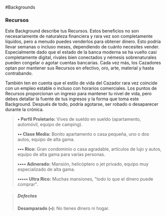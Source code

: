 #Backgrounds 

### Recursos

Este Background describe tus Recursos. Estos beneficios no son necesariamente de naturaleza financiera y rara vez son completamente líquidos, pero a menudo puedes venderlos para obtener dinero. Esto podría llevar semanas o incluso meses, dependiendo de cuánto necesites vender. Especialmente dado que el estado de la banca moderna se ha vuelto casi completamente digital, rivales bien conectados y némesis sobrenaturales pueden congelar o agotar cuentas bancarias. Cada vez más, los Cazadores optan por mantener sus Recursos en efectivo, oro, arte, material y hasta contrabando.

También ten en cuenta que el estilo de vida del Cazador rara vez coincide con un empleo estable o incluso con horarios comerciales. Los puntos de Recursos proporcionan un ingreso para mantener tu nivel de vida, pero debes detallar la fuente de tus ingresos y la forma que toma este Background. Después de todo, podría agotarse, ser robado o desaparecer durante la crónica.

> **• Perfil Proletario:** Vives de sueldo en sueldo (apartamento, automóvil, equipo de camping).
> 
> **•• Clase Media:** Bonito apartamento o casa pequeña, uno o dos autos, equipo de alta gama.
> 
> **••• Rico:** Gran condominio o casa agradable, artículos de lujo y autos, equipo de alta gama para varias personas.
> 
> **•••• Adinerado:** Mansión, helicóptero o jet privado, equipo muy especializado de alta gama.
> 
> **••••• Ultra Rico:** Muchas mansiones, "todo lo que el dinero puede comprar".


>##### Defectos
>
 >**Desamparado (•):** No tienes dinero ni hogar.